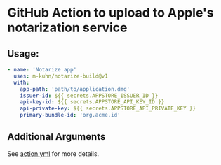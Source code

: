 # GitHub Action to upload to Apple's notarization service

## Usage:

```yaml
- name: 'Notarize app'
  uses: m-kuhn/notarize-build@v1
  with: 
    app-path: 'path/to/application.dmg' 
    issuer-id: ${{ secrets.APPSTORE_ISSUER_ID }}
    api-key-id: ${{ secrets.APPSTORE_API_KEY_ID }}
    api-private-key: ${{ secrets.APPSTORE_API_PRIVATE_KEY }}
    primary-bundle-id: 'org.acme.id'
```

## Additional Arguments

See [action.yml](action.yml) for more details.

